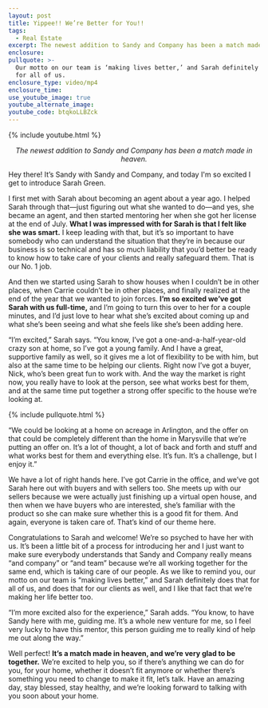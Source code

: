 ```yaml
---
layout: post
title: Yippee!! We’re Better for You!!
tags:
  - Real Estate
excerpt: The newest addition to Sandy and Company has been a match made in heaven.
enclosure:
pullquote: >-
  Our motto on our team is ‘making lives better,’ and Sarah definitely does that
  for all of us.
enclosure_type: video/mp4
enclosure_time:
use_youtube_image: true
youtube_alternate_image:
youtube_code: btqkoLLBZck
---
```


{% include youtube.html %}

<p style="text-align: center;"><em>The newest addition to Sandy and Company has been a match made in heaven.</em></p>

Hey there\! It’s Sandy with Sandy and Company, and today I'm so excited I get to introduce Sarah Green.&nbsp;

I first met with Sarah about becoming an agent about a year ago. I helped Sarah through that—just figuring out what she wanted to do—and yes, she became an agent, and then started mentoring her when she got her license at the end of July. **What I was impressed with for Sarah is that I felt like she was smart.** I keep leading with that, but it’s so important to have somebody who can understand the situation that they’re in because our business is so technical and has so much liability that you’d better be ready to know how to take care of your clients and really safeguard them. That is our No. 1 job.&nbsp;

And then we started using Sarah to show houses when I couldn’t be in other places, when Carrie couldn’t be in other places, and finally realized at the end of the year that we wanted to join forces. **I’m so excited we’ve got Sarah with us full-time,** and I’m going to turn this over to her for a couple minutes, and I’d just love to hear what she’s excited about coming up and what she’s been seeing and what she feels like she’s been adding here.&nbsp;

“I’m excited,” Sarah says. “You know, I’ve got a one-and-a-half-year-old crazy son at home, so I’ve got a young family. And I have a great, supportive family as well, so it gives me a lot of flexibility to be with him, but also at the same time to be helping our clients. Right now I’ve got a buyer, Nick, who’s been great fun to work with. And the way the market is right now, you really have to look at the person, see what works best for them, and at the same time put together a strong offer specific to the house we’re looking at.

{% include pullquote.html %}

“We could be looking at a home on acreage in Arlington, and the offer on that could be completely different than the home in Marysville that we’re putting an offer on. It’s a lot of thought, a lot of back and forth and stuff and what works best for them and everything else. It’s fun. It’s a challenge, but I enjoy it.”

We have a lot of right hands here. I’ve got Carrie in the office, and we’ve got Sarah here out with buyers and with sellers too. She meets up with our sellers because we were actually just finishing up a virtual open house, and then when we have buyers who are interested, she’s familiar with the product so she can make sure whether this is a good fit for them. And again, everyone is taken care of. That’s kind of our theme here.&nbsp;

Congratulations to Sarah and welcome\! We’re so psyched to have her with us. It’s been a little bit of a process for introducing her and I just want to make sure everybody understands that Sandy and Company really means “and company” or “and team” because we’re all working together for the same end, which is taking care of our people. As we like to remind you, our motto on our team is “making lives better,” and Sarah definitely does that for all of us, and does that for our clients as well, and I like that fact that we’re making her life better too.

“I’m more excited also for the experience,” Sarah adds. “You know, to have Sandy here with me, guiding me. It’s a whole new venture for me, so I feel very lucky to have this mentor, this person guiding me to really kind of help me out along the way.”

Well perfect\! **It’s a match made in heaven, and we’re very glad to be together.** We’re excited to help you, so if there’s anything we can do for you, for your home, whether it doesn’t fit anymore or whether there’s something you need to change to make it fit, let’s talk. Have an amazing day, stay blessed, stay healthy, and we’re looking forward to talking with you soon about your home.
